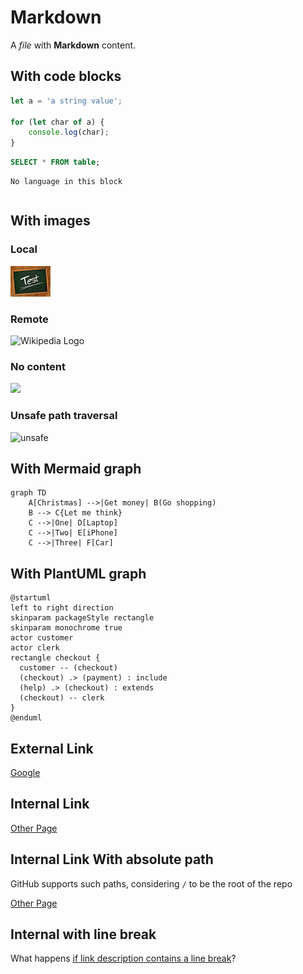 # Markdown

A *file* with **Markdown** content.

## With code blocks

```js
let a = 'a string value';

for (let char of a) {
    console.log(char);
}
```

```sql
SELECT * FROM table;
```

```
No language in this block
```

```sh
```

## With images

### Local

![img1](../images/img-1.png)

### Remote

![Wikipedia Logo](https://upload.wikimedia.org/wikipedia/en/thumb/8/80/Wikipedia-logo-v2.svg/2880px-Wikipedia-logo-v2.svg.png)

### No content

![](https://upload.wikimedia.org/wikipedia/en/thumb/8/80/Wikipedia-logo-v2.svg/2880px-Wikipedia-logo-v2.svg.png)

### Unsafe path traversal

![unsafe](../../../../../../../etc/passwd)

## With Mermaid graph

```mermaid
graph TD
    A[Christmas] -->|Get money| B(Go shopping)
    B --> C{Let me think}
    C -->|One| D[Laptop]
    C -->|Two| E[iPhone]
    C -->|Three| F[Car]
```

## With PlantUML graph

```plantuml
@startuml
left to right direction
skinparam packageStyle rectangle
skinparam monochrome true
actor customer
actor clerk
rectangle checkout {
  customer -- (checkout)
  (checkout) .> (payment) : include
  (help) .> (checkout) : extends
  (checkout) -- clerk
}
@enduml
```

## External Link

[Google](https://google.com)

## Internal Link

[Other Page](other-page.md)

## Internal Link With absolute path

GitHub supports such paths, considering `/` to be the root of the repo

[Other Page](/test/fixtures/markdown/other-page.md)

## Internal with line break

What happens [if link description contains
a line break](other-page.md)?

